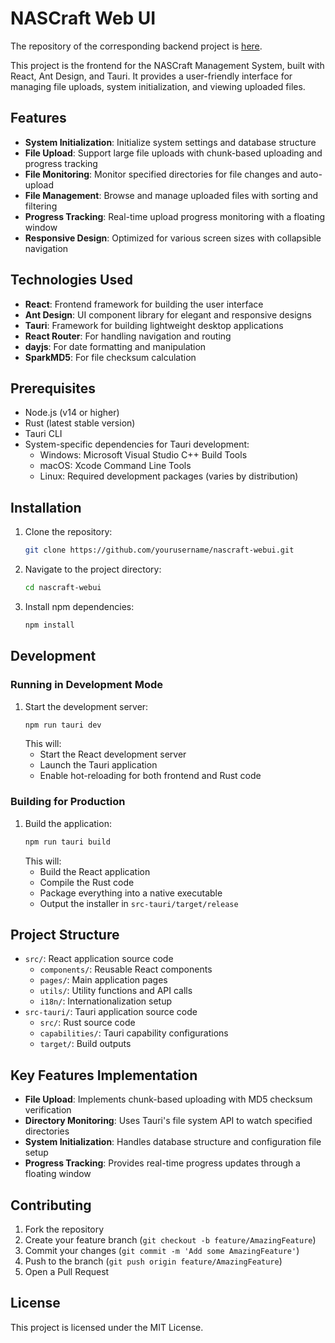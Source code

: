 # NASCraft Web UI

The repository of the corresponding backend project is [here](https://github.com/hawklithm/nascraft).

This project is the frontend for the NASCraft Management System, built with React, Ant Design, and Tauri. It provides a user-friendly interface for managing file uploads, system initialization, and viewing uploaded files.

## Features

- **System Initialization**: Initialize system settings and database structure
- **File Upload**: Support large file uploads with chunk-based uploading and progress tracking
- **File Monitoring**: Monitor specified directories for file changes and auto-upload
- **File Management**: Browse and manage uploaded files with sorting and filtering
- **Progress Tracking**: Real-time upload progress monitoring with a floating window
- **Responsive Design**: Optimized for various screen sizes with collapsible navigation

## Technologies Used

- **React**: Frontend framework for building the user interface
- **Ant Design**: UI component library for elegant and responsive designs
- **Tauri**: Framework for building lightweight desktop applications
- **React Router**: For handling navigation and routing
- **dayjs**: For date formatting and manipulation
- **SparkMD5**: For file checksum calculation

## Prerequisites

- Node.js (v14 or higher)
- Rust (latest stable version)
- Tauri CLI
- System-specific dependencies for Tauri development:
  - Windows: Microsoft Visual Studio C++ Build Tools
  - macOS: Xcode Command Line Tools
  - Linux: Required development packages (varies by distribution)

## Installation

1. Clone the repository:
   ```bash
   git clone https://github.com/yourusername/nascraft-webui.git
   ```

2. Navigate to the project directory:
   ```bash
   cd nascraft-webui
   ```

3. Install npm dependencies:
   ```bash
   npm install
   ```

## Development

### Running in Development Mode

1. Start the development server:
   ```bash
   npm run tauri dev
   ```
   This will:
   - Start the React development server
   - Launch the Tauri application
   - Enable hot-reloading for both frontend and Rust code

### Building for Production

1. Build the application:
   ```bash
   npm run tauri build
   ```
   This will:
   - Build the React application
   - Compile the Rust code
   - Package everything into a native executable
   - Output the installer in `src-tauri/target/release`

## Project Structure

- `src/`: React application source code
  - `components/`: Reusable React components
  - `pages/`: Main application pages
  - `utils/`: Utility functions and API calls
  - `i18n/`: Internationalization setup
- `src-tauri/`: Tauri application source code
  - `src/`: Rust source code
  - `capabilities/`: Tauri capability configurations
  - `target/`: Build outputs

## Key Features Implementation

- **File Upload**: Implements chunk-based uploading with MD5 checksum verification
- **Directory Monitoring**: Uses Tauri's file system API to watch specified directories
- **System Initialization**: Handles database structure and configuration file setup
- **Progress Tracking**: Provides real-time progress updates through a floating window

## Contributing

1. Fork the repository
2. Create your feature branch (`git checkout -b feature/AmazingFeature`)
3. Commit your changes (`git commit -m 'Add some AmazingFeature'`)
4. Push to the branch (`git push origin feature/AmazingFeature`)
5. Open a Pull Request

## License

This project is licensed under the MIT License.